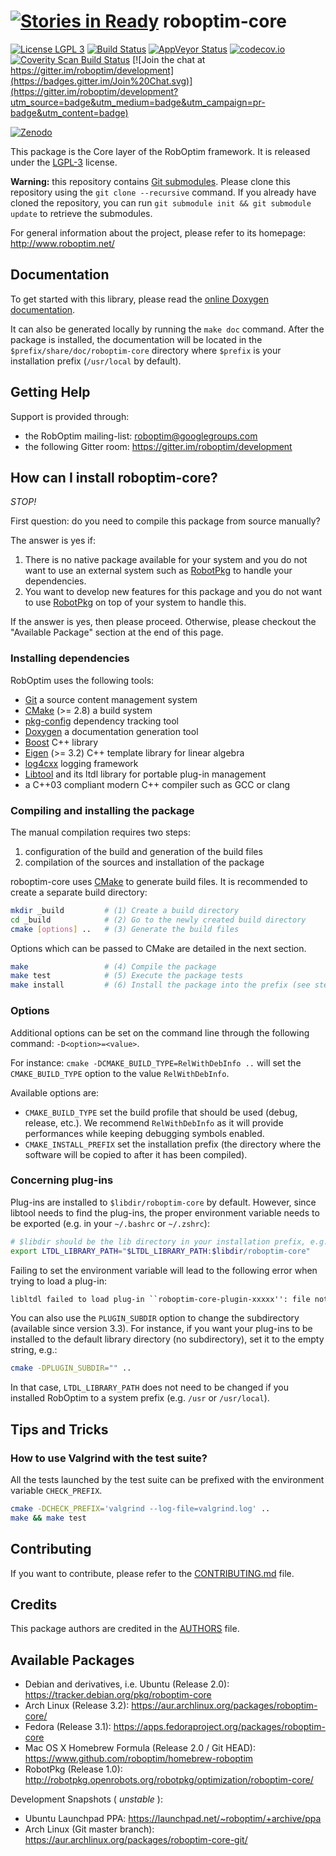 [![Stories in Ready](https://badge.waffle.io/roboptim/roboptim-core.png?label=ready&title=Ready)](https://waffle.io/roboptim/roboptim-core)
roboptim-core
=============

[![License LGPL 3][badge-license]](http://www.gnu.org/licenses/lgpl-3.0.txt)
[![Build Status](https://travis-ci.org/roboptim/roboptim-core.png?branch=master)](https://travis-ci.org/roboptim/roboptim-core)
[![AppVeyor Status](https://ci.appveyor.com/api/projects/status/n3dkj3o317peiinc?svg=true)](https://ci.appveyor.com/project/bchretien/roboptim-core)
[![codecov.io](https://codecov.io/github/roboptim/roboptim-core/coverage.svg?branch=master)](https://codecov.io/github/roboptim/roboptim-core?branch=master)
[![Coverity Scan Build Status](https://scan.coverity.com/projects/863/badge.svg)](https://scan.coverity.com/projects/863)
[![Join the chat at https://gitter.im/roboptim/development](https://badges.gitter.im/Join%20Chat.svg)](https://gitter.im/roboptim/development?utm_source=badge&utm_medium=badge&utm_campaign=pr-badge&utm_content=badge)


[![Zenodo](https://zenodo.org/badge/doi/10.5281/zenodo.10332.png)](http://zenodo.org/record/10332)

This package is the Core layer of the RobOptim framework. It is
released under the [LGPL-3](COPYING.LESSER) license.

**Warning:** this repository contains [Git
submodules][git-submodules]. Please clone this repository using the
`git clone --recursive` command. If you already have cloned the
repository, you can run `git submodule init && git submodule update`
to retrieve the submodules.


For general information about the project, please refer to its
homepage: http://www.roboptim.net/


Documentation
-------------

To get started with this library, please read the [online Doxygen
documentation][doxygen-documentation].

It can also be generated locally by running the `make doc`
command. After the package is installed, the documentation will be
located in the `$prefix/share/doc/roboptim-core` directory where
`$prefix` is your installation prefix (`/usr/local` by default).


Getting Help
------------

Support is provided through:
 * the RobOptim mailing-list: roboptim@googlegroups.com
 * the following Gitter room: https://gitter.im/roboptim/development


How can I install roboptim-core?
--------------------------------

*STOP!*

First question: do you need to compile this package from source
manually?

The answer is yes if:

 1. There is no native package available for your system and you do
 not want to use an external system such as [RobotPkg] to handle your
 dependencies.
 1. You want to develop new features for this package and you do not
 want to use [RobotPkg] on top of your system to handle this.

If the answer is yes, then please proceed. Otherwise, please checkout
the "Available Package" section at the end of this page.


### Installing dependencies

RobOptim uses the following tools:

 * [Git][] a source content management system
 * [CMake][] (>= 2.8) a build system
 * [pkg-config][] dependency tracking tool
 * [Doxygen][] a documentation generation tool
 * [Boost][] C++ library
 * [Eigen][] (>= 3.2) C++ template library for linear algebra
 * [log4cxx][] logging framework
 * [Libtool][] and its ltdl library for portable plug-in management
 * a C++03 compliant modern C++ compiler such as GCC or clang


### Compiling and installing the package

The manual compilation requires two steps:

 1. configuration of the build and generation of the build files
 2. compilation of the sources and installation of the package

roboptim-core uses [CMake][] to generate build
files. It is recommended to create a separate build directory:

```sh
mkdir _build         # (1) Create a build directory
cd _build            # (2) Go to the newly created build directory
cmake [options] ..   # (3) Generate the build files
```

Options which can be passed to CMake are detailed in the next section.

```sh
make                 # (4) Compile the package
make test            # (5) Execute the package tests
make install         # (6) Install the package into the prefix (see step 3)
```


### Options

Additional options can be set on the command line through the
following command: `-D<option>=<value>`.

For instance: `cmake -DCMAKE_BUILD_TYPE=RelWithDebInfo ..` will set
the `CMAKE_BUILD_TYPE` option to the value `RelWithDebInfo`.


Available options are:

- `CMAKE_BUILD_TYPE` set the build profile that should be used (debug,
  release, etc.). We recommend `RelWithDebInfo` as it will provide
  performances while keeping debugging symbols enabled.
- `CMAKE_INSTALL_PREFIX` set the installation prefix (the directory
  where the software will be copied to after it has been compiled).

### Concerning plug-ins

Plug-ins are installed to `$libdir/roboptim-core` by default. However, since
libtool needs to find the plug-ins, the proper environment variable needs to be
exported (e.g. in your `~/.bashrc` or `~/.zshrc`):

```sh
# $libdir should be the lib directory in your installation prefix, e.g. /usr/lib
export LTDL_LIBRARY_PATH="$LTDL_LIBRARY_PATH:$libdir/roboptim-core"
```

Failing to set the environment variable will lead to the following error when
trying to load a plug-in:

```txt
libltdl failed to load plug-in ``roboptim-core-plugin-xxxxx'': file not found
```

You can also use the `PLUGIN_SUBDIR` option to change the subdirectory
(available since version 3.3). For instance, if you want your plug-ins to be
installed to the default library directory (no subdirectory), set it to the
empty string, e.g.:

```sh
cmake -DPLUGIN_SUBDIR="" ..
```

In that case, `LTDL_LIBRARY_PATH` does not need to be changed if you installed
RobOptim to a system prefix (e.g. `/usr` or `/usr/local`).

Tips and Tricks
---------------

### How to use Valgrind with the test suite?

All the tests launched by the test suite can be prefixed
with the environment variable `CHECK_PREFIX`.

```sh
cmake -DCHECK_PREFIX='valgrind --log-file=valgrind.log' ..
make && make test
```


Contributing
------------

If you want to contribute, please refer to the
[CONTRIBUTING.md](CONTRIBUTING.md) file.


Credits
-------

This package authors are credited in the [AUTHORS](AUTHORS) file.


Available Packages
------------------

 * Debian and derivatives, i.e. Ubuntu (Release 2.0):
   https://tracker.debian.org/pkg/roboptim-core
 * Arch Linux (Release 3.2):
   https://aur.archlinux.org/packages/roboptim-core/
 * Fedora (Release 3.1):
   https://apps.fedoraproject.org/packages/roboptim-core
 * Mac OS X Homebrew Formula (Release 2.0 / Git HEAD):
   https://www.github.com/roboptim/homebrew-roboptim
 * RobotPkg (Release 1.0):
   http://robotpkg.openrobots.org/robotpkg/optimization/roboptim-core/

Development Snapshots ( *unstable* ):

 * Ubuntu Launchpad PPA:
   https://launchpad.net/~roboptim/+archive/ppa
 * Arch Linux (Git master branch):
   https://aur.archlinux.org/packages/roboptim-core-git/


[badge-license]: https://img.shields.io/badge/license-LGPL_3-green.svg

[doxygen-documentation]: http://www.roboptim.net/roboptim-core/doxygen/HEAD/

[git-submodules]: http://git-scm.com/book/en/Git-Tools-Submodules

[Boost]: http://www.boost.org/
[CMake]: http://www.cmake.org/
[Doxygen]: http://www.stack.nl/~dimitri/doxygen/
[Eigen]: http://eigen.tuxfamily.org/
[Git]: http://git-scm.com/
[Libtool]: https://www.gnu.org/software/libtool/
[log4cxx]: https://logging.apache.org/log4cxx/
[pkg-config]: http://www.freedesktop.org/wiki/Software/pkg-config/
[RobotPkg]: http://robotpkg.openrobots.org/
